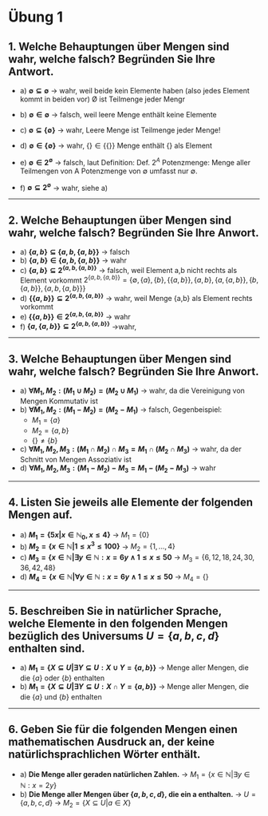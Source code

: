 # Übung 1
## 1. Welche Behauptungen über Mengen sind wahr, welche falsch? Begründen Sie Ihre Antwort.

* a) **$\emptyset \subseteq \emptyset$**
-> wahr, weil beide kein Elemente haben (also jedes Element kommt in beiden vor)
Ø ist Teilmenge jeder Mengr

 * b) **$\emptyset \in \emptyset$**
-> falsch, weil leere Menge enthält keine Elemente

 * c) **$\emptyset \subseteq \{\emptyset\}$**
 -> wahr, Leere Menge ist Teilmenge jeder Menge!

 * d) **$\emptyset \in \{\emptyset\}$**
 -> wahr, $\{\} \in \{\{\}\}$ Menge enthält $\{\}$ als Element

 * e) **$\emptyset \in 2^{\emptyset}$**
-> falsch, laut Definition:
Def. $2^A$ Potenzmenge: Menge aller Teilmengen von A
Potenzmenge von $\emptyset$ umfasst nur $\emptyset$.

 * f) **$\emptyset \subseteq 2^{\emptyset}$**
-> wahr, siehe a)

---

## 2. Welche Behauptungen über Mengen sind wahr, welche falsch? Begründen Sie Ihre Anwort.

* a) **$\{a,b\}\subseteq \{a,b,\{a,b\}\}$**
  -> falsch
* b) **$\{a,b\}\in \{a,b,\{a,b\}\}$**
  -> wahr
* c) **$\{a,b\}\subseteq 2^{\{a,b,\{a,b\}\}}$**
  -> falsch, weil Element a,b nicht rechts als Element vorkommt
  $2^{\{a,b,\{a,b\}\}}= \{\emptyset,\{a\},\{b\},\{\{a,b\}\},\{a,b\},\{a,\{a,b\}\},\{b,\{a,b\}\},\{a,b,\{a,b\}\}\}$
* d) **$\{\{a,b\}\}\subseteq 2^{\{a,b,\{a,b\}\}}$**
  -> wahr, weil Menge {a,b} als Element rechts vorkommt
* e) **$\{\{a,b\}\}\in 2^{\{a,b,\{a,b\}\}}$**
  -> wahr
* f) **$\{a,\{a,b\}\}\subseteq 2^{\{a,b,\{a,b\}\}}$**
  ->wahr,

---

## 3. Welche Behauptungen über Mengen sind wahr, welche falsch? Begründen Sie Ihre Anwort.

* a) **$\forall M_1,M_2:(M_1\cup M_2)=(M_2\cup M_1)$**
-> wahr, da die Vereinigung von Mengen Kommutativ ist
* b) **$\forall M_1,M_2: (M_1-M_2)=(M_2-M_1)$**
-> falsch, Gegenbeispiel:
  * $M_1=\{a\}$
  * $M_2=\{a,b\}$
  * $\{\}\neq \{b\}$
* c) **$\forall M_1,M_2,M_3: (M_1\cap M_2)\cap M_3 = M_1 \cap (M_2 \cap M_3)$**
-> wahr, da der Schnitt von Mengen Assoziativ ist
* d) **$\forall M_1,M_2,M_3: (M_1 - M_2)- M_3 = M_1 - (M_2 - M_3)$**
-> wahr

---

## 4. Listen Sie jeweils alle Elemente der folgenden Mengen auf.

* a) **$M_1=\{5x|x\in \mathbb{N}_0, x\leq 4\}$**
-> $M_1=\{0\}$
* b) **$M_2=\{x\in \mathbb{N} | 1\leq x^3 \leq 100\}$**
-> $M_2=\{1,...,4\}$
* c) **$M_3=\{x\in \mathbb{N} | \exists y \in \mathbb{N} :x=6y \land 1\leq x\leq 50$**
-> $M_3=\{6,12,18,24,30,36,42,48\}$
* d) **$M_4=\{x\in \mathbb{N} | \forall y \in \mathbb{N} :x=6y \land 1\leq x\leq 50$**
-> $M_4=\{\}$

---

## 5. Beschreiben Sie in natürlicher Sprache, welche Elemente in den folgenden Mengen bezüglich des Universums $U = \{a, b, c, d\}$ enthalten sind.

* a) **$M_1 = \{X\subseteq U | \exists Y\subseteq U:X\cup Y = \{a,b\}\}$**
-> Menge aller Mengen, die die $\{a\}$ oder $\{b\}$ enthalten
* b) **$M_1 = \{X\subseteq U | \exists Y\subseteq U:X\cap Y = \{a,b\}\}$**
-> Menge aller Mengen, die die $\{a\}$ und $\{b\}$ enthalten

---

## 6. Geben Sie für die folgenden Mengen einen mathematischen Ausdruck an, der keine natürlichsprachlichen Wörter enthält.

* a) **Die Menge aller geraden natürlichen Zahlen.**
-> $M_1=\{x\in \mathbb{N} |\exists y \in \mathbb{N}: x=2y\}$
* b) **Die Menge aller Mengen über $\{a,b,c,d\}$, die ein a enthalten.**
-> $U=\{a,b,c,d\}$
-> $M_2=\{X\subseteq U | a\in X\}$
